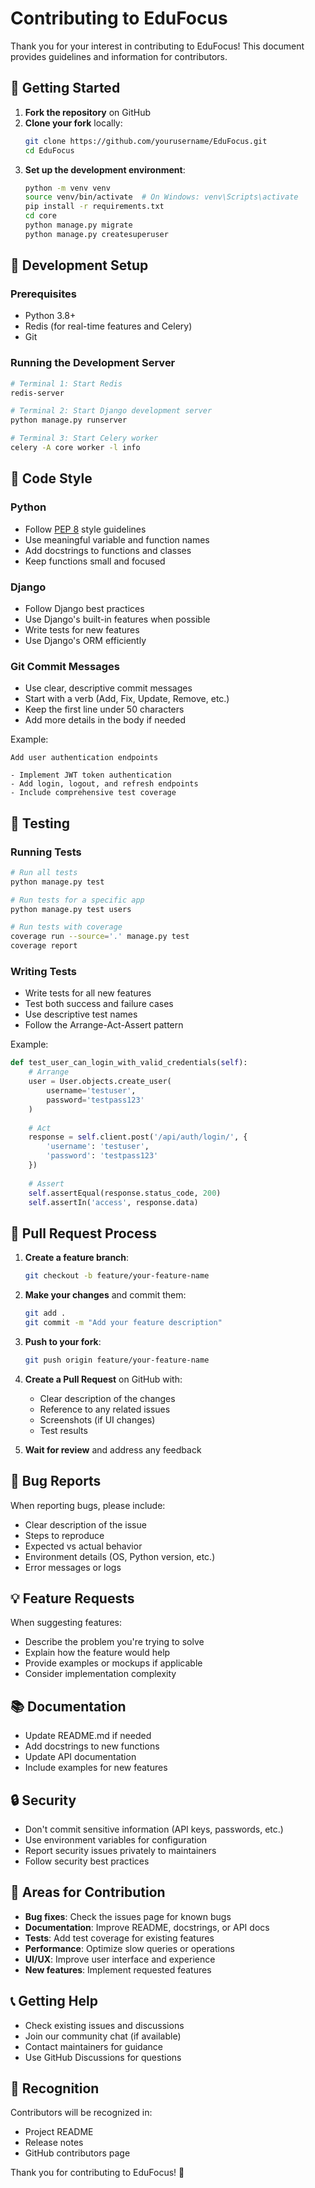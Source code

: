 # Contributing to EduFocus

Thank you for your interest in contributing to EduFocus! This document provides guidelines and information for contributors.

## 🚀 Getting Started

1. **Fork the repository** on GitHub
2. **Clone your fork** locally:
   ```bash
   git clone https://github.com/yourusername/EduFocus.git
   cd EduFocus
   ```
3. **Set up the development environment**:
   ```bash
   python -m venv venv
   source venv/bin/activate  # On Windows: venv\Scripts\activate
   pip install -r requirements.txt
   cd core
   python manage.py migrate
   python manage.py createsuperuser
   ```

## 🔧 Development Setup

### Prerequisites
- Python 3.8+
- Redis (for real-time features and Celery)
- Git

### Running the Development Server
```bash
# Terminal 1: Start Redis
redis-server

# Terminal 2: Start Django development server
python manage.py runserver

# Terminal 3: Start Celery worker
celery -A core worker -l info
```

## 📝 Code Style

### Python
- Follow [PEP 8](https://www.python.org/dev/peps/pep-0008/) style guidelines
- Use meaningful variable and function names
- Add docstrings to functions and classes
- Keep functions small and focused

### Django
- Follow Django best practices
- Use Django's built-in features when possible
- Write tests for new features
- Use Django's ORM efficiently

### Git Commit Messages
- Use clear, descriptive commit messages
- Start with a verb (Add, Fix, Update, Remove, etc.)
- Keep the first line under 50 characters
- Add more details in the body if needed

Example:
```
Add user authentication endpoints

- Implement JWT token authentication
- Add login, logout, and refresh endpoints
- Include comprehensive test coverage
```

## 🧪 Testing

### Running Tests
```bash
# Run all tests
python manage.py test

# Run tests for a specific app
python manage.py test users

# Run tests with coverage
coverage run --source='.' manage.py test
coverage report
```

### Writing Tests
- Write tests for all new features
- Test both success and failure cases
- Use descriptive test names
- Follow the Arrange-Act-Assert pattern

Example:
```python
def test_user_can_login_with_valid_credentials(self):
    # Arrange
    user = User.objects.create_user(
        username='testuser',
        password='testpass123'
    )
    
    # Act
    response = self.client.post('/api/auth/login/', {
        'username': 'testuser',
        'password': 'testpass123'
    })
    
    # Assert
    self.assertEqual(response.status_code, 200)
    self.assertIn('access', response.data)
```

## 🔄 Pull Request Process

1. **Create a feature branch**:
   ```bash
   git checkout -b feature/your-feature-name
   ```

2. **Make your changes** and commit them:
   ```bash
   git add .
   git commit -m "Add your feature description"
   ```

3. **Push to your fork**:
   ```bash
   git push origin feature/your-feature-name
   ```

4. **Create a Pull Request** on GitHub with:
   - Clear description of the changes
   - Reference to any related issues
   - Screenshots (if UI changes)
   - Test results

5. **Wait for review** and address any feedback

## 🐛 Bug Reports

When reporting bugs, please include:
- Clear description of the issue
- Steps to reproduce
- Expected vs actual behavior
- Environment details (OS, Python version, etc.)
- Error messages or logs

## 💡 Feature Requests

When suggesting features:
- Describe the problem you're trying to solve
- Explain how the feature would help
- Provide examples or mockups if applicable
- Consider implementation complexity

## 📚 Documentation

- Update README.md if needed
- Add docstrings to new functions
- Update API documentation
- Include examples for new features

## 🔒 Security

- Don't commit sensitive information (API keys, passwords, etc.)
- Use environment variables for configuration
- Report security issues privately to maintainers
- Follow security best practices

## 🎯 Areas for Contribution

- **Bug fixes**: Check the issues page for known bugs
- **Documentation**: Improve README, docstrings, or API docs
- **Tests**: Add test coverage for existing features
- **Performance**: Optimize slow queries or operations
- **UI/UX**: Improve user interface and experience
- **New features**: Implement requested features

## 📞 Getting Help

- Check existing issues and discussions
- Join our community chat (if available)
- Contact maintainers for guidance
- Use GitHub Discussions for questions

## 🙏 Recognition

Contributors will be recognized in:
- Project README
- Release notes
- GitHub contributors page

Thank you for contributing to EduFocus! 🎉
